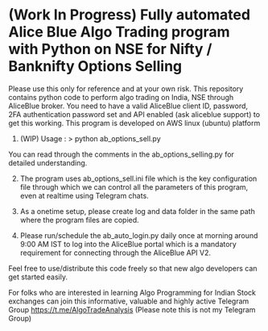 # (Work In Progress) Fully automated Alice Blue Algo Trading program with Python on NSE for Nifty / Banknifty Options Selling
Please use this only for reference and at your own risk. This repository contains python code to perform algo trading on India, NSE through AliceBlue broker. 
You need to have a valid AliceBlue client ID, password, 2FA authentication password set and API enabled (ask aliceblue support) to get this working.
This program is developed on AWS linux (ubuntu) platform
1. (WIP) Usage : > python ab_options_sell.py

You can read through the comments in the ab_options_selling.py for detailed understanding. 

2. The program uses ab_options_sell.ini file which is the key configuration file through which we can control all the parameters of this program, even at realtime using Telegram chats. 

3. As a onetime setup, please create log and data folder in the same path where the program files are copied.

4. Please run/schedule the ab_auto_login.py daily once at morning around 9:00 AM IST to log into the AliceBlue portal which is a mandatory requirement for connecting through the AliceBlue API V2.

Feel free to use/distribute this code freely so that new algo developers can get started easily.  

For folks who are interested in learning Algo Programming for Indian Stock exchanges can join this informative, valuable and highly active Telegram Group
https://t.me/AlgoTradeAnalysis
(Please note this is not my Telegram Group)
